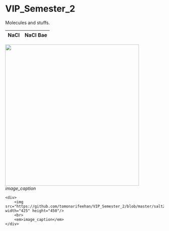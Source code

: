 # VIP_Semester_2
Molecules and stuffs.

NaCl                                |  NaCl Bae
:-------------------------:|:-------------------------:

<p float="left">
	<div>
		<img src="https://github.com/tomonarifeehan/VIP_Semester_2/blob/master/salt3.png" width="425" height="450" />
		<br>
		<em>image_caption</em>
	</div>

	<div>
		<img src="https://github.com/tomonarifeehan/VIP_Semester_2/blob/master/salt2.jpg" width="425" height="450"/>
		<br>
		<em>image_caption</em>
	</div>
</p>


